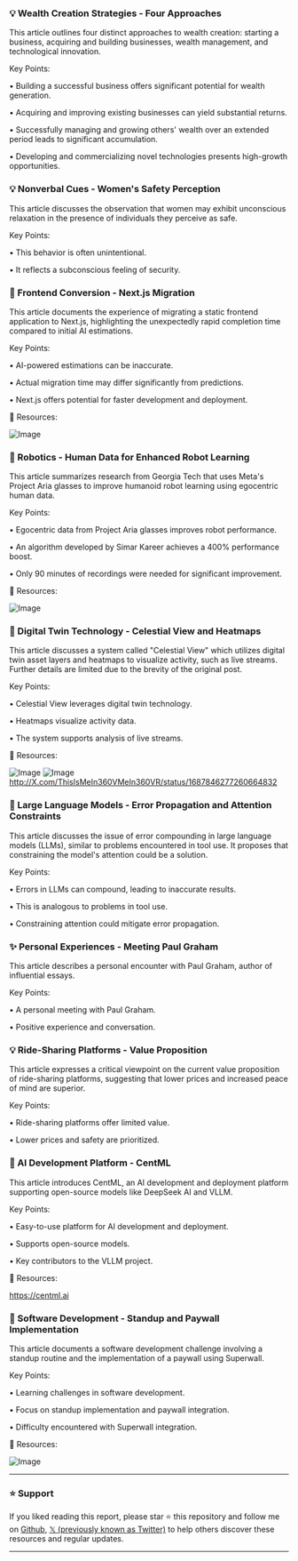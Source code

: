 ### 💡 Wealth Creation Strategies - Four Approaches

This article outlines four distinct approaches to wealth creation: starting a business, acquiring and building businesses, wealth management, and technological innovation.

Key Points:

• Building a successful business offers significant potential for wealth generation.


• Acquiring and improving existing businesses can yield substantial returns.


•  Successfully managing and growing others' wealth over an extended period leads to significant accumulation.


• Developing and commercializing novel technologies presents high-growth opportunities.



### 💡 Nonverbal Cues - Women's Safety Perception

This article discusses the observation that women may exhibit unconscious relaxation in the presence of individuals they perceive as safe.

Key Points:


• This behavior is often unintentional.


•  It reflects a subconscious feeling of security.



### 🚀 Frontend Conversion - Next.js Migration

This article documents the experience of migrating a static frontend application to Next.js, highlighting the unexpectedly rapid completion time compared to initial AI estimations.

Key Points:


• AI-powered estimations can be inaccurate.


• Actual migration time may differ significantly from predictions.


• Next.js offers potential for faster development and deployment.


🔗 Resources:

![Image](https://pbs.twimg.com/media/GkXAdIxX0AAFD9h?format=png&name=900x900)


### 🤖 Robotics - Human Data for Enhanced Robot Learning

This article summarizes research from Georgia Tech that uses Meta's Project Aria glasses to improve humanoid robot learning using egocentric human data.

Key Points:


• Egocentric data from Project Aria glasses improves robot performance.


• An algorithm developed by Simar Kareer achieves a 400% performance boost.


•  Only 90 minutes of recordings were needed for significant improvement.

🔗 Resources:

![Image](https://pbs.twimg.com/ext_tw_video_thumb/1893008762799075328/pu/img/TRApScyMsRmNq9so.jpg)


### 🚀 Digital Twin Technology - Celestial View and Heatmaps

This article discusses a system called "Celestial View" which utilizes digital twin asset layers and heatmaps to visualize activity, such as live streams.  Further details are limited due to the brevity of the original post.

Key Points:


• Celestial View leverages digital twin technology.


• Heatmaps visualize activity data.


• The system supports analysis of live streams.


🔗 Resources:

![Image](https://pbs.twimg.com/media/F7O3zF3X0AAXMsB?format=jpg&name=small)
![Image](https://pbs.twimg.com/media/F7O3zLwWQAA87bC?format=jpg&name=360x360)
http://X.com/ThisIsMeIn360VMeIn360VR/status/1687846277260664832


### 🤖 Large Language Models - Error Propagation and Attention Constraints

This article discusses the issue of error compounding in large language models (LLMs), similar to problems encountered in tool use.  It proposes that constraining the model's attention could be a solution.

Key Points:


• Errors in LLMs can compound, leading to inaccurate results.


• This is analogous to problems in tool use.


• Constraining attention could mitigate error propagation.



### ✨ Personal Experiences - Meeting Paul Graham

This article describes a personal encounter with Paul Graham, author of influential essays.

Key Points:


• A personal meeting with Paul Graham.


•  Positive experience and conversation.



### 💡 Ride-Sharing Platforms - Value Proposition

This article expresses a critical viewpoint on the current value proposition of ride-sharing platforms, suggesting that lower prices and increased peace of mind are superior.

Key Points:


• Ride-sharing platforms offer limited value.


• Lower prices and safety are prioritized.



### 🤖 AI Development Platform - CentML

This article introduces CentML, an AI development and deployment platform supporting open-source models like DeepSeek AI and VLLM.

Key Points:


•  Easy-to-use platform for AI development and deployment.


• Supports open-source models.


• Key contributors to the VLLM project.


🔗 Resources:

https://centml.ai


### 🚀 Software Development - Standup and Paywall Implementation

This article documents a software development challenge involving a standup routine and the implementation of a paywall using Superwall.

Key Points:


•  Learning challenges in software development.


•  Focus on standup implementation and paywall integration.


•  Difficulty encountered with Superwall integration.


🔗 Resources:

![Image](https://pbs.twimg.com/media/GkV4yvIWoAEkJvk?format=png&name=small)


---

### ⭐️ Support

If you liked reading this report, please star ⭐️ this repository and follow me on [Github](https://github.com/Drix10), [𝕏 (previously known as Twitter)](https://x.com/DRIX_10_) to help others discover these resources and regular updates.

---